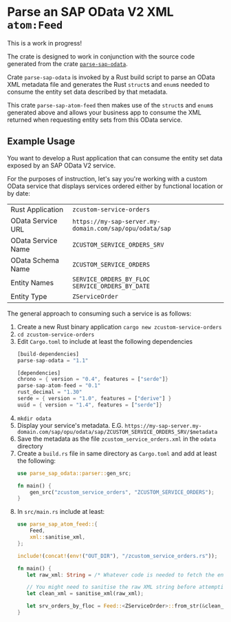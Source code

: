 # Parse an SAP OData V2 XML `atom:Feed`

This is a work in progress!

The crate is designed to work in conjunction with the source code generated from the crate [`parse-sap-odata`](https://crates.io/crates/parse-sap-odata).

Crate `parse-sap-odata` is invoked by a Rust build script to parse an OData XML metadata file and generates the Rust `struct`s and `enum`s needed to consume the entity set data described by that metadata.

This crate `parse-sap-atom-feed` then makes use of the `struct`s and `enum`s generated above and allows your business app to consume the XML returned when requesting entity sets from this OData service.

## Example Usage

You want to develop a Rust application that can consume the entity set data exposed by an SAP OData V2 service.

For the purposes of instruction, let's say you're working with a custom OData service that displays services ordered either by functional location or by date:

| | |
|---|---|
| Rust Application | `zcustom-service-orders`
| OData Service URL | `https://my-sap-server.my-domain.com/sap/opu/odata/sap`
| OData Service Name | `ZCUSTOM_SERVICE_ORDERS_SRV`
| OData Schema Name | `ZCUSTOM_SERVICE_ORDERS`
| Entity Names | `SERVICE_ORDERS_BY_FLOC`<br>`SERVICE_ORDERS_BY_DATE`
| Entity Type | `ZServiceOrder`

The general approach to consuming such a service is as follows:

1. Create a new Rust binary application `cargo new zcustom-service-orders`
1. `cd zcustom-service-orders`
1. Edit `Cargo.toml` to include at least the following dependencies
   ```rust
   [build-dependencies]
   parse-sap-odata = "1.1"

   [dependencies]
   chrono = { version = "0.4", features = ["serde"]}
   parse-sap-atom-feed = "0.1"
   rust_decimal = "1.30"
   serde = { version = "1.0", features = ["derive"] }
   uuid = { version = "1.4", features = ["serde"]}
   ```
1. `mkdir odata`
1. Display your service's metadata.
E.G. `https://my-sap-server.my-domain.com/sap/opu/odata/sap/ZCUSTOM_SERVICE_ORDERS_SRV/$metadata`
1. Save the metadata as the file `zcustom_service_orders.xml` in the `odata` directory
1. Create a `build.rs` file in same directory as `Cargo.toml` and add at least the following:
   ```rust
   use parse_sap_odata::parser::gen_src;

   fn main() {
       gen_src("zcustom_service_orders", "ZCUSTOM_SERVICE_ORDERS");
   }
   ```
1. In `src/main.rs` include at least:
   ```rust
   use parse_sap_atom_feed::{
       Feed,
       xml::sanitise_xml,
   };

   include!(concat!(env!("OUT_DIR"), "/zcustom_service_orders.rs"));

   fn main() {
      let raw_xml: String = /* Whatever code is needed to fetch the entity set data as a raw XML string */;

      // You might need to sanitise the raw XML string before attempting to parse it
      let clean_xml = sanitise_xml(raw_xml);

      let srv_orders_by_floc = Feed::<ZServiceOrder>::from_str(&clean_xml);
   }
   ```
